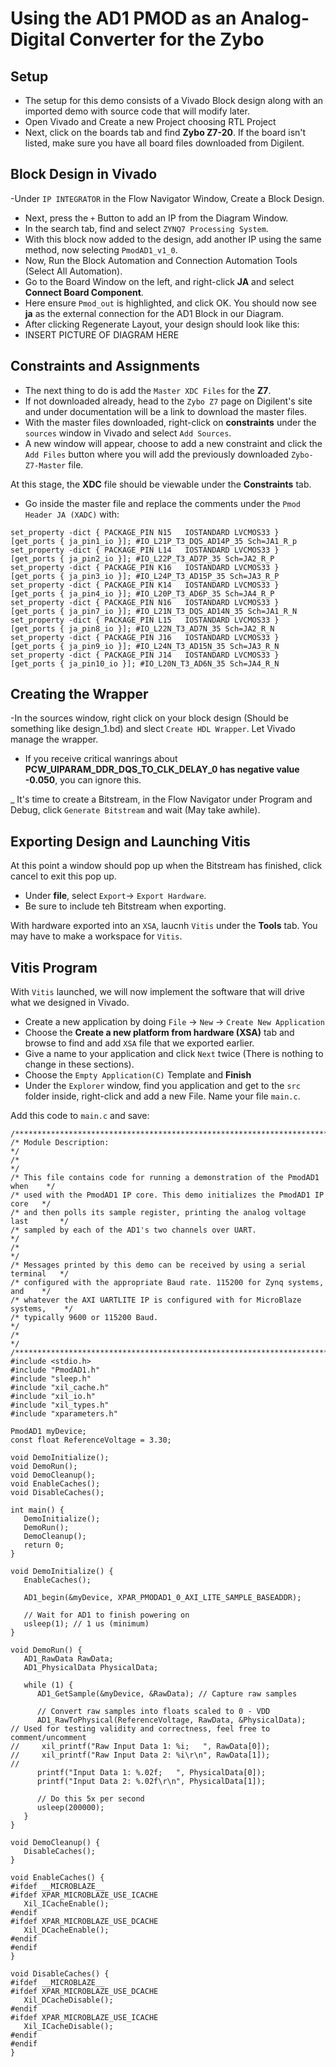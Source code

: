 # **Using the AD1 PMOD as an Analog-Digital Converter for the Zybo**

## Setup

- The setup for this demo consists of a Vivado Block design along with an imported demo with source code that will modify later.
- Open Vivado and Create a new Project choosing RTL Project
- Next, click on the boards tab and find **Zybo Z7-20**. If the board isn't listed, make sure you have all board files downloaded from Digilent.

## Block Design in Vivado

-Under `IP INTEGRATOR` in the Flow Navigator Window, Create a Block Design.
- Next, press the `+` Button to add an IP from the Diagram Window.
- In the search tab, find and select `ZYNQ7 Processing System`.
- With this block now added to the design, add another IP using the same method, now selecting `PmodAD1_v1_0`.
- Now, Run the Block Automation and Connection Automation Tools (Select All Automation).
- Go to the Board Window on the left, and right-click **JA** and select **Connect Board Component**. 
- Here ensure `Pmod_out` is highlighted, and click OK. You should now see **ja** as the external connection for the AD1 Block in our Diagram.
- After clicking Regenerate Layout, your design should look like this:
- INSERT PICTURE OF DIAGRAM HERE

## Constraints and Assignments

- The next thing to do is add the `Master XDC Files` for the **Z7**. 
- If not downloaded already, head to the `Zybo Z7` page on Digilent's site and under documentation will be a link to download the master files.
- With the master files downloaded, right-click on **constraints** under the `sources` window in Vivado and select `Add Sources`.
- A new window will appear, choose to add a new constraint and click the `Add Files` button where you will add the previously downloaded `Zybo-Z7-Master` file. 

At this stage, the **XDC** file should be viewable under the **Constraints** tab.

- Go inside the master file and replace the comments under the `Pmod Header JA (XADC)` with:
```
set_property -dict { PACKAGE_PIN N15   IOSTANDARD LVCMOS33 } [get_ports { ja_pin1_io }]; #IO_L21P_T3_DQS_AD14P_35 Sch=JA1_R_p		   
set_property -dict { PACKAGE_PIN L14   IOSTANDARD LVCMOS33 } [get_ports { ja_pin2_io }]; #IO_L22P_T3_AD7P_35 Sch=JA2_R_P             
set_property -dict { PACKAGE_PIN K16   IOSTANDARD LVCMOS33 } [get_ports { ja_pin3_io }]; #IO_L24P_T3_AD15P_35 Sch=JA3_R_P            
set_property -dict { PACKAGE_PIN K14   IOSTANDARD LVCMOS33 } [get_ports { ja_pin4_io }]; #IO_L20P_T3_AD6P_35 Sch=JA4_R_P             
set_property -dict { PACKAGE_PIN N16   IOSTANDARD LVCMOS33 } [get_ports { ja_pin7_io }]; #IO_L21N_T3_DQS_AD14N_35 Sch=JA1_R_N        
set_property -dict { PACKAGE_PIN L15   IOSTANDARD LVCMOS33 } [get_ports { ja_pin8_io }]; #IO_L22N_T3_AD7N_35 Sch=JA2_R_N             
set_property -dict { PACKAGE_PIN J16   IOSTANDARD LVCMOS33 } [get_ports { ja_pin9_io }]; #IO_L24N_T3_AD15N_35 Sch=JA3_R_N            
set_property -dict { PACKAGE_PIN J14   IOSTANDARD LVCMOS33 } [get_ports { ja_pin10_io }]; #IO_L20N_T3_AD6N_35 Sch=JA4_R_N   
```
## Creating the Wrapper

-In the sources window, right click on your block design (Should be something like design_1.bd) and slect `Create HDL Wrapper`. Let Vivado manage the wrapper.

- If you receive critical wanrings about **PCW_UIPARAM_DDR_DQS_TO_CLK_DELAY_0 has negative value -0.050**, you can ignore this.

_ It's time to create a Bitstream, in the Flow Navigator under Program and Debug, click `Generate Bitstream` and wait (May take awhile).

## Exporting Design and Launching Vitis

At this point a window should pop up when the Bitstream has finished, click cancel to exit this pop up.

- Under **file**, select `Export`-> `Export Hardware`.
- Be sure to include teh Bitstream when exporting.

With hardware exported into an `XSA`, laucnh `Vitis` under the **Tools** tab. You may have to make a workspace for `Vitis`.
## Vitis Program
With `Vitis` launched, we will now implement the software that will drive what we designed in Vivado.

- Create a new application by doing `File` -> `New` -> `Create New Application`
- Choose the **Create a new platform from hardware (XSA)** tab and browse to find and add `XSA` file that we exported earlier.
- Give a name to your application and click `Next` twice (There is nothing to change in these sections).
- Choose the `Empty Application(C)` Template and **Finish**
- Under the `Explorer` window, find you application and get to the `src` folder inside, right-click and add a new File. Name your file `main.c`.

Add this code to `main.c` and save:

```
/******************************************************************************/
/* Module Description:                                                        */
/*                                                                            */
/* This file contains code for running a demonstration of the PmodAD1 when    */
/* used with the PmodAD1 IP core. This demo initializes the PmodAD1 IP core   */
/* and then polls its sample register, printing the analog voltage last       */
/* sampled by each of the AD1's two channels over UART.                       */
/*                                                                            */
/* Messages printed by this demo can be received by using a serial terminal   */
/* configured with the appropriate Baud rate. 115200 for Zynq systems, and    */
/* whatever the AXI UARTLITE IP is configured with for MicroBlaze systems,    */
/* typically 9600 or 115200 Baud.                                             */
/*                                                                            */
/******************************************************************************/
#include <stdio.h>
#include "PmodAD1.h"
#include "sleep.h"
#include "xil_cache.h"
#include "xil_io.h"
#include "xil_types.h"
#include "xparameters.h"

PmodAD1 myDevice;
const float ReferenceVoltage = 3.30;

void DemoInitialize();
void DemoRun();
void DemoCleanup();
void EnableCaches();
void DisableCaches();

int main() {
   DemoInitialize();
   DemoRun();
   DemoCleanup();
   return 0;
}

void DemoInitialize() {
   EnableCaches();

   AD1_begin(&myDevice, XPAR_PMODAD1_0_AXI_LITE_SAMPLE_BASEADDR);

   // Wait for AD1 to finish powering on
   usleep(1); // 1 us (minimum)
}

void DemoRun() {
   AD1_RawData RawData;
   AD1_PhysicalData PhysicalData;

   while (1) {
      AD1_GetSample(&myDevice, &RawData); // Capture raw samples

      // Convert raw samples into floats scaled to 0 - VDD
      AD1_RawToPhysical(ReferenceVoltage, RawData, &PhysicalData);
// Used for testing validity and correctness, feel free to comment/uncomment
//     xil_printf("Raw Input Data 1: %i;   ", RawData[0]);
//     xil_printf("Raw Input Data 2: %i\r\n", RawData[1]);
//
      printf("Input Data 1: %.02f;   ", PhysicalData[0]);
      printf("Input Data 2: %.02f\r\n", PhysicalData[1]);

      // Do this 5x per second
      usleep(200000);
   }
}

void DemoCleanup() {
   DisableCaches();
}

void EnableCaches() {
#ifdef __MICROBLAZE__
#ifdef XPAR_MICROBLAZE_USE_ICACHE
   Xil_ICacheEnable();
#endif
#ifdef XPAR_MICROBLAZE_USE_DCACHE
   Xil_DCacheEnable();
#endif
#endif
}

void DisableCaches() {
#ifdef __MICROBLAZE__
#ifdef XPAR_MICROBLAZE_USE_DCACHE
   Xil_DCacheDisable();
#endif
#ifdef XPAR_MICROBLAZE_USE_ICACHE
   Xil_ICacheDisable();
#endif
#endif
}

```